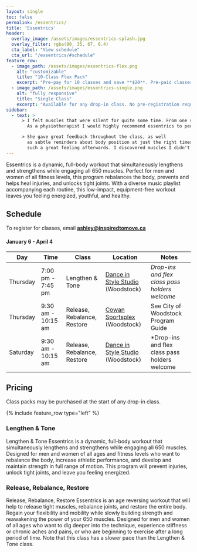```yaml
---
layout: single
toc: false
permalink: /essentrics/
title: 'Essentrics'
header:
  overlay_image: /assets/images/essentrics-splash.jpg
  overlay_filter: rgba(00, 35, 67, 0.4)
  cta_label: "View schedule"
  cta_url: "/essentrics/#schedule"
feature_row:
  - image_path: /assets/images/essentrics-flex.png
    alt: "customizable"
    title: "10-Class Flex Pack"
    excerpt: "Pre-pay for 10 classes and save **$20**. Pre-paid classes can be applied to any drop-in class at any time."
  - image_path: /assets/images/essentrics-single.png
    alt: "fully responsive"
    title: "Single Class"
    excerpt: "Available for any drop-in class. No pre-registration required."
sidebar:
  - text: > 
      > I felt muscles that were silent for quite some time. From one session I feel more energized!
        As a physiotherapist I would highly recommend essentrics to people. **-- Parise**

      > She gave great feedback throughout the class, as well
        as subtle reminders about body position at just the right times throughout. It was
        such a great feeling afterwards. I discovered muscles I didn't even realize I had! **-- David**
---
```


Essentrics is a dynamic, full-body workout that simultaneously lengthens and strengthens while engaging all 650 muscles. Perfect for men and women of all fitness levels, this program rebalances the body, prevents and helps heal injuries, and unlocks tight joints. With a diverse music playlist accompanying each routine, this low-impact, equipment-free workout leaves you feeling energized, youthful, and healthy.

## Schedule

To register for classes, email **[ashley@inspiredtomove.ca](mailto:ashley@inspiredtomove.ca)**


#### January 6 - April 4

| Day |Time | Class | Location | Notes
| --- |---- | ----- | -------- | -----
| Thursday | 7:00 pm - 7:45 pm | Lengthen & Tone | [Dance in Style Studio](https://dancewoodstock.com/) (Woodstock) | *Drop-ins and flex class pass holders welcome*
| Thursday | 9:30 am - 10:15 am | Release, Rebalance, Restore | [Cowan Sportsplex](https://facilities.cityofwoodstock.ca/Home/Detail?Id=d313e804-0975-49bf-92bf-739e8b851642) (Woodstock) | See City of Woodstock Program Guide | *Registration required via City of Woodstock*
| Saturday | 9:30 am - 10:15 am | Release, Rebalance, Restore | [Dance in Style Studio](https://dancewoodstock.com/) (Woodstock) | *Drop-ins and flex class pass holders welcome

## Pricing

Class packs may be purchased at the start of any drop-in class.

{% include feature_row type="left" %}

### Lengthen & Tone

Lengthen & Tone Essentrics is a dynamic, full-body workout that simultaneously lengthens and strengthens while engaging all 650 muscles. Designed for men and women of all ages and fitness levels who want to rebalance the body, increase athletic performance, and develop and maintain strength in full range of motion. This program will prevent injuries, unlock tight joints, and leave you feeling energized.

### Release, Rebalance, Restore

Release, Rebalance, Restore Essentrics is an age reversing workout that will help to release tight muscles, rebalance joints, and restore the entire body. Regain your flexibility and mobility while slowly building strength and reawakening the power of your 650 muscles. Designed for men and women of all ages who want to dig deeper into the technique, experience stiffness or chronic aches and pains, or who are beginning to exercise after a long period of time. Note that this class has a slower pace than the Lengthen & Tone class.

